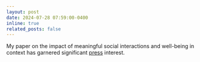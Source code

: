 ```yaml
---
layout: post
date: 2024-07-28 07:59:00-0400
inline: true
related_posts: false
---
```


My paper on the impact of meaningful social 
interactions and well-being in context has garnered significant [press]([https://maplab.stanford.edu/](https://phys.org/news/2024-06-meaningful-social-interactions-boost-context.html)) interest. 

